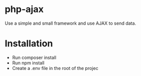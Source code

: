 # php-ajax

Use a simple and small framework and use AJAX to send data.

# Installation

- Run composer install
- Run npm install
- Create a .env file in the root of the projec
